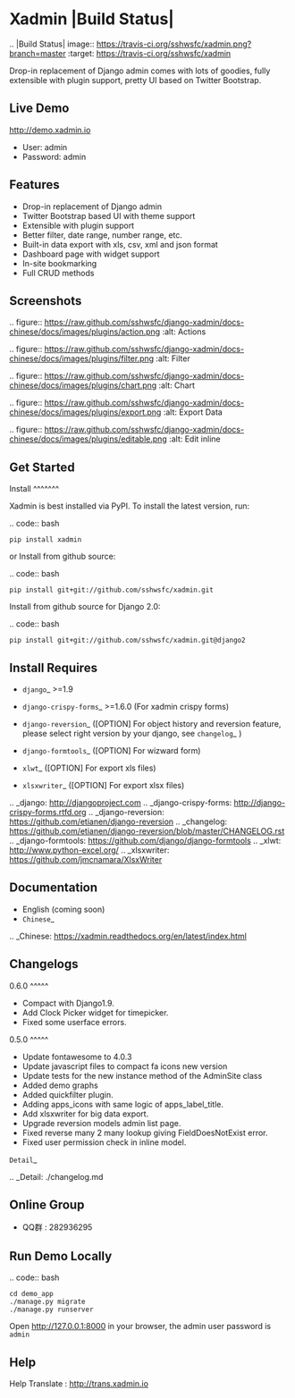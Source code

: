 Xadmin |Build Status|
============================================

.. |Build Status| image:: https://travis-ci.org/sshwsfc/xadmin.png?branch=master
   :target: https://travis-ci.org/sshwsfc/xadmin

Drop-in replacement of Django admin comes with lots of goodies, fully extensible with plugin support, pretty UI based on Twitter Bootstrap.

Live Demo
---------

http://demo.xadmin.io

-  User: admin
-  Password: admin

Features
--------

-  Drop-in replacement of Django admin
-  Twitter Bootstrap based UI with theme support
-  Extensible with plugin support
-  Better filter, date range, number range, etc.
-  Built-in data export with xls, csv, xml and json format
-  Dashboard page with widget support
-  In-site bookmarking
-  Full CRUD methods

Screenshots
-----------

.. figure:: https://raw.github.com/sshwsfc/django-xadmin/docs-chinese/docs/images/plugins/action.png
   :alt: Actions
   
.. figure:: https://raw.github.com/sshwsfc/django-xadmin/docs-chinese/docs/images/plugins/filter.png
   :alt: Filter

.. figure:: https://raw.github.com/sshwsfc/django-xadmin/docs-chinese/docs/images/plugins/chart.png
   :alt: Chart

.. figure:: https://raw.github.com/sshwsfc/django-xadmin/docs-chinese/docs/images/plugins/export.png
   :alt: Export Data

.. figure:: https://raw.github.com/sshwsfc/django-xadmin/docs-chinese/docs/images/plugins/editable.png
   :alt: Edit inline

Get Started
-----------

Install
^^^^^^^

Xadmin is best installed via PyPI. To install the latest version, run:

.. code:: bash

    pip install xadmin

or Install from github source:

.. code:: bash

    pip install git+git://github.com/sshwsfc/xadmin.git

Install from github source for Django 2.0:

.. code:: bash

    pip install git+git://github.com/sshwsfc/xadmin.git@django2

Install Requires 
----------------

-  `django`_ >=1.9

-  `django-crispy-forms`_ >=1.6.0 (For xadmin crispy forms)

-  `django-reversion`_ ([OPTION] For object history and reversion feature, please select right version by your django, see `changelog`_ )

-  `django-formtools`_ ([OPTION] For wizward form)

-  `xlwt`_ ([OPTION] For export xls files)

-  `xlsxwriter`_ ([OPTION] For export xlsx files)

.. _django: http://djangoproject.com
.. _django-crispy-forms: http://django-crispy-forms.rtfd.org
.. _django-reversion: https://github.com/etianen/django-reversion
.. _changelog: https://github.com/etianen/django-reversion/blob/master/CHANGELOG.rst
.. _django-formtools: https://github.com/django/django-formtools
.. _xlwt: http://www.python-excel.org/
.. _xlsxwriter: https://github.com/jmcnamara/XlsxWriter

Documentation
-------------

-  English (coming soon)
-  `Chinese`_

.. _Chinese: https://xadmin.readthedocs.org/en/latest/index.html

Changelogs
-------------

0.6.0
^^^^^
- Compact with Django1.9.
- Add Clock Picker widget for timepicker.
- Fixed some userface errors.

0.5.0
^^^^^
    
- Update fontawesome to 4.0.3
- Update javascript files to compact fa icons new version
- Update tests for the new instance method of the AdminSite class
- Added demo graphs
- Added quickfilter plugin.
- Adding apps_icons with same logic of apps_label_title.
- Add xlsxwriter for big data export.
- Upgrade reversion models admin list page.
- Fixed reverse many 2 many lookup giving FieldDoesNotExist error.
- Fixed user permission check in inline model.

`Detail`_

.. _Detail: ./changelog.md

Online Group
------------

-  QQ群 : 282936295

Run Demo Locally
----------------

.. code:: bash

    cd demo_app
    ./manage.py migrate
    ./manage.py runserver

Open http://127.0.0.1:8000 in your browser, the admin user password is ``admin``

Help
----

Help Translate : http://trans.xadmin.io

